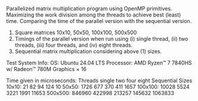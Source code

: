 Parallelized matrix multiplication program using OpenMP primitives. Maximizing the work division among the threads to achieve best (least) time. Comparing the time of the parallel version with the sequential version. 

1. Square matrices 10x10, 50x50, 100x100, 500x500
2. Timings of the parallel version when run using (i) single thread, (ii) two threads, (iii) four threads, and (iv) eight threads.
3. Sequential matrix multiplication considering above (1) sizes.

Test System Info:
  OS: Ubuntu 24.04 LTS
  Processor: AMD Ryzen™ 7 7840HS w/ Radeon™ 780M Graphics × 16

Time given in microseconds:
    Threads     single   two    four   eight    Sequential
    Sizes
      10x10:    21      82      94      124     10
      50x50:    1726    677     370     411     1657
    100x100:    10028   5524    3221    1991    11653
    500x500:    846960  422998  213257  145632  1063833
